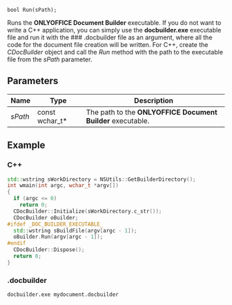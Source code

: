 `bool Run(sPath);`

Runs the **ONLYOFFICE Document Builder** executable. If you do not want to write a C++ application, you can simply use the **docbuilder.exe** executable file and run it with the ### .docbuilder file as an argument, where all the code for the document file creation will be written. For C++, create the *CDocBuilder* object and call the *Run* method with the path to the executable file from the *sPath* parameter.

## Parameters

| Name    | Type             | Description                                                 |
| ------- | ---------------- | ----------------------------------------------------------- |
| *sPath* | const wchar\_t\* | The path to the **ONLYOFFICE Document Builder** executable. |

## Example

### C++

```cpp
std::wstring sWorkDirectory = NSUtils::GetBuilderDirectory();
int wmain(int argc, wchar_t *argv[])
{
  if (argc <= 0)
    return 0;
  CDocBuilder::Initialize(sWorkDirectory.c_str());
  CDocBuilder oBuilder;
#ifdef _DOC_BUILDER_EXECUTABLE_
  std::wstring sBuildFile(argv[argc - 1]);
  oBuilder.Run(argv[argc - 1]);
#endif
  CDocBuilder::Dispose();
  return 0;
}
```

### .docbuilder

```sh
docbuilder.exe mydocument.docbuilder
```

